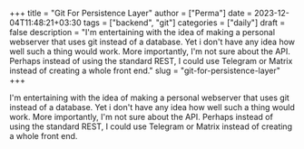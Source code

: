 +++
title = "Git For Persistence Layer"
author = ["Perma"]
date = 2023-12-04T11:48:21+03:30 
tags = ["backend", "git"]
categories = ["daily"]
draft = false
description = "I'm entertaining with the idea of making a personal webserver that uses git instead of a database. Yet i don't have any idea how well such a thing would work. More importantly, I'm not sure about the API. Perhaps instead of using the standard REST, I could use Telegram or Matrix instead of creating a whole front end."
slug = "git-for-persistence-layer"
+++

I'm entertaining with the idea of making a personal webserver that uses git instead of a database. Yet i don't have any idea how well such a thing would work. More importantly, I'm not sure about the API. Perhaps instead of using the standard REST, I could use Telegram or Matrix instead of creating a whole front end.
